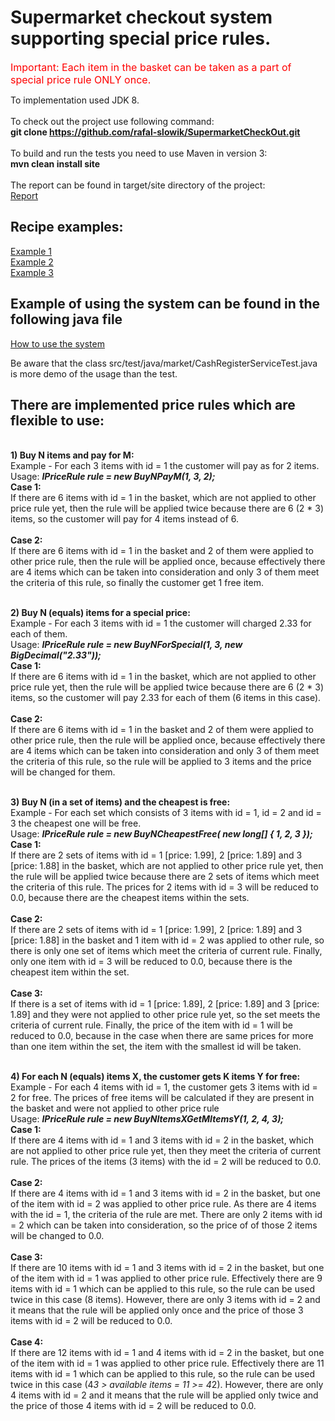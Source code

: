 <h1>Supermarket checkout system supporting special price rules.</h1>

<p><font size="3" color="red">Important: Each item in the basket can be taken as a part of special price rule ONLY once.</font></p>

To implementation used JDK 8.<BR><BR>
To check out the project use following command: <br />
<b>git clone https://github.com/rafal-slowik/SupermarketCheckOut.git</b>
<br /><br />
To build and run the tests you need to use Maven in version 3:<br />
<b>mvn clean install site</b><br/><br/>
The report can be found in target/site directory of the project:<br />
[Report ](target/site/index.html "report") 

<h2>Recipe examples:</h2>

[Example 1 ](recipe_example/recipe1.txt "Example of recipe 1")<br>
[Example 2 ](recipe_example/recipe2.txt "Example of recipe 2")<br>
[Example 3 ](recipe_example/recipe3.txt "Example of recipe 3") 

<h2>Example of using the system can be found in the following java file</h2>

[How to use the system ](src/test/java/market/CashRegisterServiceTest.java "CashRegisterServiceTest") 

Be aware that the class src/test/java/market/CashRegisterServiceTest.java is more demo of the usage than the test.

<h2>There are implemented price rules which are flexible to use:</h2><br>
<b>1) Buy N items and pay for M:</b><br>
Example - For each 3 items with id = 1 the customer will pay as for 2 items.<br>
Usage: <b><i>IPriceRule rule = new BuyNPayM(1, 3, 2);</i></b><br>
<b>Case 1:</b><br>
If there are 6 items with id = 1 in the basket, which are not applied to other price rule yet, then the rule will be applied twice because there are 6 (2 * 3) items, so the customer will pay for 4 items instead of 6.
<br><br>
<b>Case 2:</b><br>
If there are 6 items with id = 1 in the basket and 2 of them were applied to other price rule, then the rule will be applied once, because effectively there are 4 items which can be taken into consideration and only 3 of them meet the criteria of this rule, so finally the customer get 1 free item.
<br><br>

<b>2) Buy N (equals) items for a special price:</b><br>
Example - For each 3 items with id = 1 the customer will charged 2.33 for each of them.<br>
Usage: <b><i>IPriceRule rule = new BuyNForSpecial(1, 3, new BigDecimal("2.33"));</i></b><br>
<b>Case 1:</b><br>
If there are 6 items with id = 1 in the basket, which are not applied to other price rule yet, then the rule will be applied twice because there are 6 (2 * 3) items, so the customer will pay 2.33 for each of them (6 items in this case).
<br><br>
<b>Case 2:</b><br>
If there are 6 items with id = 1 in the basket and 2 of them were applied to other price rule, then the rule will be applied once, because effectively there are 4 items which can be taken into consideration and only 3 of them meet the criteria of this rule, so the rule will be applied to 3 items and the price will be changed for them.
<br><br>

<b>3) Buy N (in a set of items) and the cheapest is free:</b><br>
Example - For each set which consists of 3 items with id = 1, id = 2 and id = 3 the cheapest one will be free.<br>
Usage: <b><i>IPriceRule rule = new BuyNCheapestFree( new long[] { 1, 2, 3 });</i></b><br>
<b>Case 1:</b><br>
If there are 2 sets of items with id = 1 [price: 1.99], 2 [price: 1.89] and 3 [price: 1.88] in the basket, which are not applied to other price rule yet, then the rule will be applied twice because there are 2 sets of items which meet the criteria of this rule. The prices for 2 items with id = 3 will be reduced to 0.0, because there are the cheapest items within the sets.
<br><br>
<b>Case 2:</b><br>
If there are 2 sets of items with id = 1 [price: 1.99], 2 [price: 1.89] and 3 [price: 1.88] in the basket and 1 item with id = 2 was applied to other rule, so there is only one set of items which meet the criteria of current rule. Finally, only one item with id = 3 will be reduced to 0.0, because there is the cheapest item within the set.
<br><br>
<b>Case 3:</b><br>
If there is a set of items with id = 1 [price: 1.89], 2 [price: 1.89] and 3 [price: 1.89] and they were not applied to other price rule yet, so the set meets the criteria of current rule. Finally, the price of the item with id = 1 will be reduced to 0.0, because in the case when there are same prices for more than one item within the set, the item with the smallest id will be taken.
<br><br>

<b>4) For each N (equals) items X, the customer gets K items Y for free:</b><br>
Example - For each 4 items with id = 1, the customer gets 3 items with id = 2 for free. The prices of free items will be calculated if they are present in the basket and were not applied to other price rule<br>
Usage: <b><i>IPriceRule rule = new BuyNItemsXGetMItemsY(1, 2, 4, 3);</i></b><br>
<b>Case 1:</b><br>
If there are 4 items with id = 1 and 3 items with id = 2 in the basket, which are not applied to other price rule yet, then they meet the criteria of current rule.
The prices of the items (3 items) with the id = 2 will be reduced to 0.0.
<br><br>
<b>Case 2:</b><br>
If there are 4 items with id = 1 and 3 items with id = 2 in the basket, but one of the item with id = 2 was applied to other price rule. As there are 4 items with the id = 1, the criteria of the rule are met. There are only 2 items with id = 2 which can be taken into consideration, so the price of of those 2 items will be changed to 0.0.
<br><br>
<b>Case 3:</b><br>
If there are 10 items with id = 1 and 3 items with id = 2 in the basket, but one of the item with id = 1 was applied to other price rule. Effectively there are 9 items with id = 1 which can be applied to this rule, so the rule can be used twice in this case (8 items). However, there are only 3 items with id = 2 and it means that the rule will be applied only once and the price of those 3 items with id = 2 will be reduced to 0.0.
<br><br>
<b>Case 4:</b><br>
If there are 12 items with id = 1 and 4 items with id = 2 in the basket, but one of the item with id = 1 was applied to other price rule. Effectively there are 11 items with id = 1 which can be applied to this rule, so the rule can be used twice in this case (4*3 > available items = 11 >= 4*2). However, there are only 4 items with id = 2 and it means that the rule will be applied only twice and the price of those 4 items with id = 2 will be reduced to 0.0.
<br><br>


